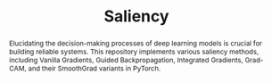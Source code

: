 ---
layout: post
title: Saliency
abstract: Elucidating the decision-making processes of deep learning models is crucial for building reliable systems. This repository implements various saliency methods, including Vanilla Gradients, Guided Backpropagation, Integrated Gradients, Grad-CAM, and their SmoothGrad variants in PyTorch.
category: repository
tags: [saliency, attribution, sensitivity, python, code, github]
image: /images/saliency.png
gh-page: https://hummat.github.io/saliency
time: 2
words: 272
---